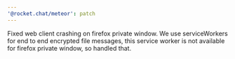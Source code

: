 ```yaml
---
'@rocket.chat/meteor': patch
---
```


Fixed web client crashing on firefox private window. We use serviceWorkers for end to end encrypted file messages, this service worker is not available for firefox private window, so handled that.
